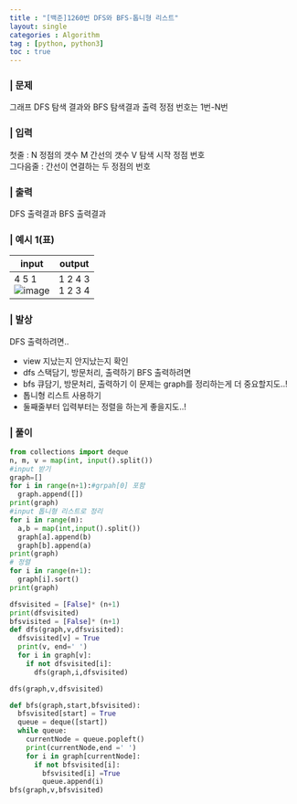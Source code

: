```yaml
---
title : "[백준]1260번 DFS와 BFS-톱니형 리스트"
layout: single
categories : Algorithm
tag : [python, python3]
toc : true
---
```


### | 문제
그래프 DFS 탐색 결과와 BFS 탐색결과 출력
정점 번호는 1번-N번
### | 입력 
첫줄 : N 정점의 갯수 M 간선의 갯수 V 탐색 시작 정점 번호  
그다음줄 : 간선이 연결하는 두 정점의 번호 

### | 출력
DFS 출력결과
BFS 출력결과

### | 예시 1(표)  
|**input**|**output**|
|---|---|
|4 5 1</br>![image](https://user-images.githubusercontent.com/75241542/160990853-9ff8d726-aafb-4de6-ad4c-e82e475cb28e.png)|1 2 4 3</br>1 2 3 4|    
       
### | 발상
DFS 출력하려면.. 
- view 지났는지 안지났는지 확인
- dfs 스택담기, 방문처리, 출력하기
BFS 출력하려면
- bfs 큐담기, 방문처리, 출력하기
이 문제는 graph를 정리하는게 더 중요할지도..!
- 톱니형 리스트 사용하기
- 둘째줄부터 입력부터는 정렬을 하는게 좋을지도..!

### | 풀이
``` python
from collections import deque
n, m, v = map(int, input().split())
#input 받기
graph=[]
for i in range(n+1):#grpah[0] 포함
  graph.append([])
print(graph)
#input 톱니형 리스트로 정리
for i in range(m):
  a,b = map(int,input().split())
  graph[a].append(b)
  graph[b].append(a)
print(graph)
# 정렬
for i in range(n+1):
  graph[i].sort()
print(graph)

dfsvisited = [False]* (n+1)
print(dfsvisited)
bfsvisited = [False]* (n+1)
def dfs(graph,v,dfsvisited):
  dfsvisited[v] = True
  print(v, end=' ')
  for i in graph[v]:
    if not dfsvisited[i]:
      dfs(graph,i,dfsvisited)

dfs(graph,v,dfsvisited)

def bfs(graph,start,bfsvisited):
  bfsvisited[start] = True
  queue = deque([start])
  while queue:
    currentNode = queue.popleft()
    print(currentNode,end =' ')
    for i in graph[currentNode]:
      if not bfsvisited[i]:
        bfsvisited[i] =True
        queue.append(i)
bfs(graph,v,bfsvisited)
  
  

```

